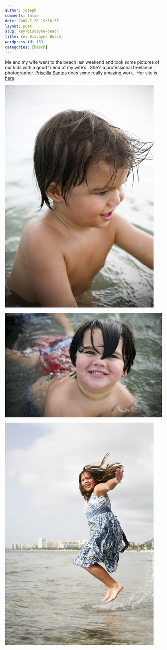 ```yaml
---
author: joseph
comments: false
date: 2009-7-20 19:50:35
layout: post
slug: key-biscayne-beach
title: Key Biscayne Beach
wordpress_id: 153
categories: [beach]
---
```


Me and my wife went to the beach last weekend and took some pictures of our kids with a good friend of my wife's.  She's a professional freelance photographer. [Priscilla Santos](http://www.facebook.com/profile.php?id=2031616) does some really amazing work.  Her site is [here](http://lovesoamazing.wordpress.com/2009/07/21/the-bulger-kids-family/).<!-- more -->

![Isaac Playing in the water.](/images/posts/2009/07/isaac.jpg)

![Chuchi Playing in the water.](/images/posts/2009/07/chuchi.jpg)

![Sarah Jumping out of the water.](/images/posts/2009/07/sarah.jpg)
